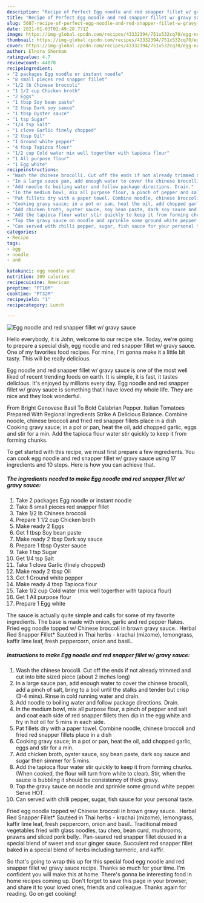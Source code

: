 ```yaml
---
description: "Recipe of Perfect Egg noodle and red snapper fillet w/ gravy sauce"
title: "Recipe of Perfect Egg noodle and red snapper fillet w/ gravy sauce"
slug: 5607-recipe-of-perfect-egg-noodle-and-red-snapper-fillet-w-gravy-sauce
date: 2021-01-03T02:49:28.771Z
image: https://img-global.cpcdn.com/recipes/43332394/751x532cq70/egg-noodle-and-red-snapper-fillet-w-gravy-sauce-recipe-main-photo.jpg
thumbnail: https://img-global.cpcdn.com/recipes/43332394/751x532cq70/egg-noodle-and-red-snapper-fillet-w-gravy-sauce-recipe-main-photo.jpg
cover: https://img-global.cpcdn.com/recipes/43332394/751x532cq70/egg-noodle-and-red-snapper-fillet-w-gravy-sauce-recipe-main-photo.jpg
author: Elnora Sherman
ratingvalue: 4.7
reviewcount: 44878
recipeingredient:
- "2 packages Egg noodle or instant noodle"
- "8 small pieces red snapper fillet"
- "1/2 lb Chinese broccoli"
- "1 1/2 cup Chicken broth"
- "2 Eggs"
- "1 tbsp Soy bean paste"
- "2 tbsp Dark soy sauce"
- "1 tbsp Oyster sauce"
- "1 tsp Sugar"
- "1/4 tsp Salt"
- "1 clove Garlic finely chopped"
- "2 tbsp Oil"
- "1 Ground white pepper"
- "4 tbsp Tapioca flour"
- "1/2 cup Cold water mix well togerther with tapioca flour"
- "1 All purpose flour"
- "1 Egg white"
recipeinstructions:
- "Wash the chinese brocolli. Cut off the ends if not already trimmed and cut into bite sized piece (about 2 inches long)"
- "In a large sauce pan, add enough water to cover the chinese brocolli, add a pinch of salt, bring to a boil until the stalks and tender but crisp (3-4 mins). Rinse in cold running water and drain."
- "Add noodle to boiling water and follow package directions. Drain."
- "In the medium bowl, mix all purpose flour, a pinch of pepper and salt and coat each side of red snapper fillets then dip in the egg white and fry in hot oil for 5 mins in each side."
- "Pat fillets dry with a paper towel. Combine noodle, chinese broccoli and fried red snapper fillets place in a dish"
- "Cooking gravy sauce; in a pot or pan, heat the oil, add chopped garlic, eggs and stir for a min."
- "Add chicken broth, oyster sauce, soy bean paste, dark soy sauce and sugar then simmer for 5 mins."
- "Add the tapioca flour water stir quickly to keep it from forming chunks. (When cooked, the flour will turn from white to clear). Stir, when the sauce is bubbling it should be consistency of thick gravy."
- "Top the gravy sauce on noodle and sprinkle some ground white pepper. Serve HOT."
- "Can served with chilli pepper, sugar, fish sauce for your personal taste."
categories:
- Recipe
tags:
- egg
- noodle
- and

katakunci: egg noodle and 
nutrition: 209 calories
recipecuisine: American
preptime: "PT10M"
cooktime: "PT32M"
recipeyield: "1"
recipecategory: Lunch

---
```



![Egg noodle and red snapper fillet w/ gravy sauce](https://img-global.cpcdn.com/recipes/43332394/751x532cq70/egg-noodle-and-red-snapper-fillet-w-gravy-sauce-recipe-main-photo.jpg)

Hello everybody, it is John, welcome to our recipe site. Today, we're going to prepare a special dish, egg noodle and red snapper fillet w/ gravy sauce. One of my favorites food recipes. For mine, I'm gonna make it a little bit tasty. This will be really delicious.

Egg noodle and red snapper fillet w/ gravy sauce is one of the most well liked of recent trending foods on earth. It is simple, it is fast, it tastes delicious. It's enjoyed by millions every day. Egg noodle and red snapper fillet w/ gravy sauce is something that I have loved my whole life. They are nice and they look wonderful.

From Bright Genovese Basil To Bold Calabrian Pepper. Italian Tomatoes Prepared With Regional Ingredients Strike A Delicious Balance. Combine noodle, chinese broccoli and fried red snapper fillets place in a dish Cooking gravy sauce; in a pot or pan, heat the oil, add chopped garlic, eggs and stir for a min. Add the tapioca flour water stir quickly to keep it from forming chunks.


To get started with this recipe, we must first prepare a few ingredients. You can cook egg noodle and red snapper fillet w/ gravy sauce using 17 ingredients and 10 steps. Here is how you can achieve that.

<!--inarticleads1-->

##### The ingredients needed to make Egg noodle and red snapper fillet w/ gravy sauce:

1. Take 2 packages Egg noodle or instant noodle
1. Take 8 small pieces red snapper fillet
1. Take 1/2 lb Chinese broccoli
1. Prepare 1 1/2 cup Chicken broth
1. Make ready 2 Eggs
1. Get 1 tbsp Soy bean paste
1. Make ready 2 tbsp Dark soy sauce
1. Prepare 1 tbsp Oyster sauce
1. Take 1 tsp Sugar
1. Get 1/4 tsp Salt
1. Take 1 clove Garlic (finely chopped)
1. Make ready 2 tbsp Oil
1. Get 1 Ground white pepper
1. Make ready 4 tbsp Tapioca flour
1. Take 1/2 cup Cold water (mix well togerther with tapioca flour)
1. Get 1 All purpose flour
1. Prepare 1 Egg white


The sauce is actually quite simple and calls for some of my favorite ingredients. The base is made with onion, garlic and red pepper flakes. Fried egg noodle topped w/ Chinese broccoli in brown gravy sauce.. Herbal Red Snapper Fillet* Sautéed in Thai herbs - krachai (mizome), lemongrass, kaffir lime leaf, fresh peppercorn, onion and basil.. 

<!--inarticleads2-->

##### Instructions to make Egg noodle and red snapper fillet w/ gravy sauce:

1. Wash the chinese brocolli. Cut off the ends if not already trimmed and cut into bite sized piece (about 2 inches long)
1. In a large sauce pan, add enough water to cover the chinese brocolli, add a pinch of salt, bring to a boil until the stalks and tender but crisp (3-4 mins). Rinse in cold running water and drain.
1. Add noodle to boiling water and follow package directions. Drain.
1. In the medium bowl, mix all purpose flour, a pinch of pepper and salt and coat each side of red snapper fillets then dip in the egg white and fry in hot oil for 5 mins in each side.
1. Pat fillets dry with a paper towel. Combine noodle, chinese broccoli and fried red snapper fillets place in a dish
1. Cooking gravy sauce; in a pot or pan, heat the oil, add chopped garlic, eggs and stir for a min.
1. Add chicken broth, oyster sauce, soy bean paste, dark soy sauce and sugar then simmer for 5 mins.
1. Add the tapioca flour water stir quickly to keep it from forming chunks. (When cooked, the flour will turn from white to clear). Stir, when the sauce is bubbling it should be consistency of thick gravy.
1. Top the gravy sauce on noodle and sprinkle some ground white pepper. Serve HOT.
1. Can served with chilli pepper, sugar, fish sauce for your personal taste.


Fried egg noodle topped w/ Chinese broccoli in brown gravy sauce.. Herbal Red Snapper Fillet* Sautéed in Thai herbs - krachai (mizome), lemongrass, kaffir lime leaf, fresh peppercorn, onion and basil.. Traditional mixed vegetables fried with glass noodles, tau cheo, bean curd, mushrooms, prawns and sliced pork belly.. Pan-seared red snapper fillet doused in a special blend of sweet and sour ginger sauce. Succulent red snapper fillet baked in a special blend of herbs including turmeric, and kaffir. 

So that's going to wrap this up for this special food egg noodle and red snapper fillet w/ gravy sauce recipe. Thanks so much for your time. I'm confident you will make this at home. There's gonna be interesting food in home recipes coming up. Don't forget to save this page in your browser, and share it to your loved ones, friends and colleague. Thanks again for reading. Go on get cooking!
